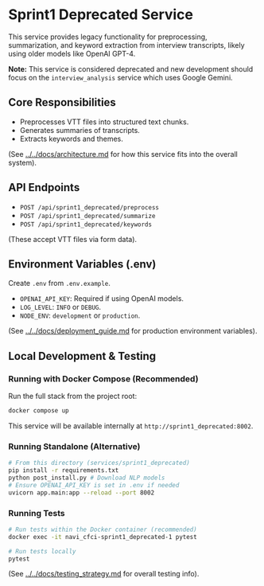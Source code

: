 # Sprint1 Deprecated Service

This service provides legacy functionality for preprocessing, summarization, and keyword extraction from interview transcripts, likely using older models like OpenAI GPT-4.

**Note:** This service is considered deprecated and new development should focus on the `interview_analysis` service which uses Google Gemini.

## Core Responsibilities

*   Preprocesses VTT files into structured text chunks.
*   Generates summaries of transcripts.
*   Extracts keywords and themes.

(See [../../docs/architecture.md](../../docs/architecture.md) for how this service fits into the overall system).

## API Endpoints

*   `POST /api/sprint1_deprecated/preprocess`
*   `POST /api/sprint1_deprecated/summarize`
*   `POST /api/sprint1_deprecated/keywords`

(These accept VTT files via form data).

## Environment Variables (.env)

Create `.env` from `.env.example`.

*   `OPENAI_API_KEY`: Required if using OpenAI models.
*   `LOG_LEVEL`: `INFO` or `DEBUG`.
*   `NODE_ENV`: `development` or `production`.

(See [../../docs/deployment_guide.md](../../docs/deployment_guide.md) for production environment variables).

## Local Development & Testing

### Running with Docker Compose (Recommended)

Run the full stack from the project root:
```bash
docker compose up
```
This service will be available internally at `http://sprint1_deprecated:8002`.

### Running Standalone (Alternative)

```bash
# From this directory (services/sprint1_deprecated)
pip install -r requirements.txt
python post_install.py # Download NLP models
# Ensure OPENAI_API_KEY is set in .env if needed
uvicorn app.main:app --reload --port 8002
``` 

### Running Tests

```bash
# Run tests within the Docker container (recommended)
docker exec -it navi_cfci-sprint1_deprecated-1 pytest

# Run tests locally
pytest
```

(See [../../docs/testing_strategy.md](../../docs/testing_strategy.md) for overall testing info). 